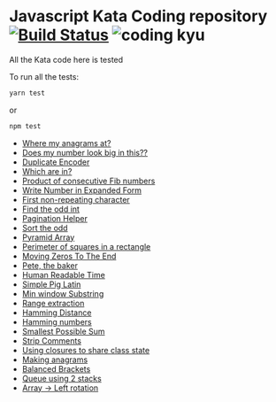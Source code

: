 # Javascript Kata Coding repository [![Build Status](https://travis-ci.com/fpineda3105/kata-coding.svg?branch=master)](https://travis-ci.com/fpineda3105/kata-coding) ![coding kyu](https://www.codewars.com/users/fpineda3105/badges/micro)
 
All the Kata code here is tested

To run all the tests:
```bash
yarn test 
```
or

```bash
npm test
```

- [Where my anagrams at?](https://www.codewars.com/kata/523a86aa4230ebb5420001e1/)
- [Does my number look big in this??](https://www.codewars.com/kata/523a86aa4230ebb5420001e1/)
- [Duplicate Encoder](https://www.codewars.com/kata/54b42f9314d9229fd6000d9c/)
- [Which are in?](https://www.codewars.com/kata/550554fd08b86f84fe000a58/)
- [Product of consecutive Fib numbers](https://www.codewars.com/kata/5541f58a944b85ce6d00006a/)
- [Write Number in Expanded Form](https://www.codewars.com/kata/5842df8ccbd22792a4000245)
- [First non-repeating character](https://www.codewars.com/kata/52bc74d4ac05d0945d00054e)
- [Find the odd int](https://www.codewars.com/kata/54da5a58ea159efa38000836)
- [Pagination Helper](https://www.codewars.com/kata/515bb423de843ea99400000a)
- [Sort the odd](https://www.codewars.com/kata/578aa45ee9fd15ff4600090d/)
- [Pyramid Array](https://www.codewars.com/kata/515f51d438015969f7000013)
- [Perimeter of squares in a rectangle](https://www.codewars.com/kata/559a28007caad2ac4e000083/)
- [Moving Zeros To The End](https://www.codewars.com/kata/52597aa56021e91c93000cb0)
- [Pete, the baker](https://www.codewars.com/kata/525c65e51bf619685c000059)
- [Human Readable Time](https://www.codewars.com/kata/52685f7382004e774f0001f7/)
- [Simple Pig Latin](https://www.codewars.com/kata/520b9d2ad5c005041100000f/)
- [Min window Substring](https://coderbyte.com/information/Min%20Window%20Substring)
- [Range extraction](https://www.codewars.com/kata/51ba717bb08c1cd60f00002f)
- [Hamming Distance](https://www.codewars.com/kata/5410c0e6a0e736cf5b000e69/javascript)
- [Hamming numbers](https://www.codewars.com/kata/526d84b98f428f14a60008da/)
- [Smallest Possible Sum](https://www.codewars.com/kata/52f677797c461daaf7000740/javascript)
- [Strip Comments](https://www.codewars.com/kata/51c8e37cee245da6b40000bd/javascript)
- [Using closures to share class state](https://www.codewars.com/kata/53583765d5493bfdf5001b35/javascript)
- [Making anagrams](https://www.hackerrank.com/challenges/ctci-making-anagrams/)
- [Balanced Brackets](https://www.hackerrank.com/challenges/balanced-brackets/problem)
- [Queue using 2 stacks](https://www.hackerrank.com/challenges/ctci-queue-using-two-stacks/)
- [Array -> Left rotation](https://www.hackerrank.com/challenges/ctci-array-left-rotation/problem)